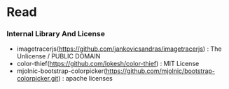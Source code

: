 # Read



### Internal Library And License  ###
* imagetracerjs(https://github.com/jankovicsandras/imagetracerjs) :  The Unlicense / PUBLIC DOMAIN
* color-thief(https://github.com/lokesh/color-thief) : MIT License
* mjolnic-bootstrap-colorpicker(https://github.com/mjolnic/bootstrap-colorpicker.git) : apache licenses